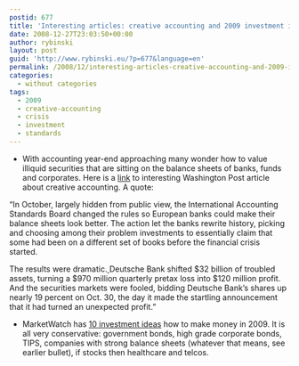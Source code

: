 ```yaml
---
postid: 677
title: 'Interesting articles: creative accounting and 2009 investment ideas'
date: 2008-12-27T23:03:50+00:00
author: rybinski
layout: post
guid: 'http://www.rybinski.eu/?p=677&language=en'
permalink: /2008/12/interesting-articles-creative-accounting-and-2009-investment-ideas/
categories:
  - without categories
tags:
  - 2009
  - creative-accounting
  - crisis
  - investment
  - standards
---
```

  * With accounting year-end approaching many wonder how to value illiquid securities that are sitting on the balance sheets of banks, funds and corporates. Here is a [link](http://www.washingtonpost.com/wp-dyn/content/article/2008/12/26/AR2008122601715.html?wprss=rss_print/asection) to interesting Washington Post article about creative accounting. A quote:

“In October, largely hidden from public view, the International Accounting Standards Board changed the rules so European banks could make their balance sheets look better. The action let the banks rewrite history, picking and choosing among their problem investments to essentially claim that some had been on a different set of books before the financial crisis started.

The results were dramatic.<u> </u>Deutsche Bank shifted $32 billion of troubled assets, turning a $970 million quarterly pretax loss into $120 million profit. And the securities markets were fooled, bidding Deutsche Bank’s shares up nearly 19 percent on Oct. 30, the day it made the startling announcement that it had turned an unexpected profit.”

  * MarketWatch has [10 investment ideas](http://www.marketwatch.com/news/story/ten-investment-ideas-make-you/story.aspx?guid=%7bD3DE1B99-663C-43E2-9F97-1B6BD4A232FC%7d&dist=TNMostRead&print=true&dist=printMidSection) how to make money in 2009. It is all very conservative: government bonds, high grade corporate bonds, TIPS, companies with strong balance sheets (whatever that means, see  earlier bullet), if stocks then healthcare and telcos.
